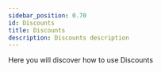 ```yaml
---
sidebar_position: 0.70
id: Discounts
title: Discounts
description: Discounts description
---
```



Here you will discover how to use Discounts
